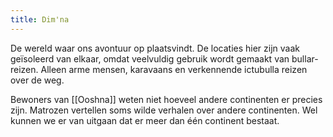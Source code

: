 ```yaml
---
title: Dim'na
---
```


De wereld waar ons avontuur op plaatsvindt. De locaties hier zijn vaak geïsoleerd van elkaar, omdat veelvuldig gebruik wordt gemaakt van bullar-reizen. Alleen arme mensen, karavaans en verkennende ictubulla reizen over de weg. 

Bewoners van [[Ooshna]] weten niet hoeveel andere continenten er precies zijn. Matrozen vertellen soms wilde verhalen over andere continenten. Wel kunnen we er van uitgaan dat er meer dan één continent bestaat.

